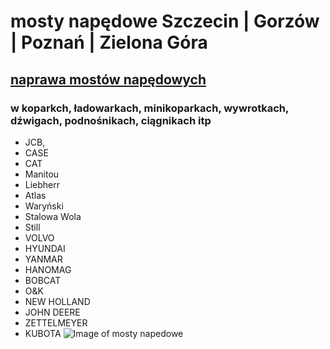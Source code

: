 # mosty napędowe Szczecin | Gorzów | Poznań | Zielona Góra
## [naprawa mostów napędowych](http://metalserw.pl/naprawa-mostow-napedowych.html) 
### w koparkch, ładowarkach, minikoparkach, wywrotkach, dźwigach, podnośnikach, ciągnikach itp
- JCB,
- CASE
- CAT
- Manitou
- Liebherr
- Atlas
- Waryński
- Stalowa Wola
- Still
- VOLVO
- HYUNDAI
- YANMAR
- HANOMAG
- BOBCAT
- O&K
- NEW HOLLAND
- JOHN DEERE
- ZETTELMEYER
- KUBOTA
![Image of mosty napedowe](http://metalserw.pl/img/subpage/naprawy_mostow_napedowych.jpg)
